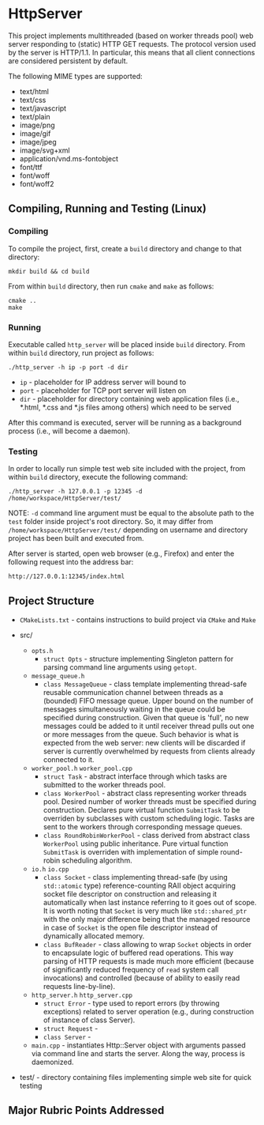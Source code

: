 # HttpServer

This project implements multithreaded (based on worker threads pool) web server responding to (static) HTTP GET requests.
The protocol version used by the server is HTTP/1.1. In particular, this means that all client connections are considered persistent by default.

The following MIME types are supported:

* text/html
* text/css
* text/javascript
* text/plain
* image/png
* image/gif
* image/jpeg
* image/svg+xml
* application/vnd.ms-fontobject
* font/ttf
* font/woff
* font/woff2

## Compiling, Running and Testing (Linux)

### Compiling
To compile the project, first, create a `build` directory and change to that directory:
```
mkdir build && cd build
```
From within `build` directory, then run `cmake` and `make` as follows:
```
cmake ..
make
```
### Running
Executable called `http_server` will be placed inside `build` directory. From within `build` directory, run project as follows:
```
./http_server -h ip -p port -d dir
```
* `ip` - placeholder for IP address server will bound to
* `port` - placeholder for TCP port server will listen on
* `dir` - placeholder for directory containing web application files (i.e., *.html, *.css and *.js files among others) which need to be served

After this command is executed, server will be running as a background process (i.e., will become a daemon).

### Testing
In order to locally run simple test web site included with the project, from within `build` directory, execute the following command:
```
./http_server -h 127.0.0.1 -p 12345 -d /home/workspace/HttpServer/test/
```
NOTE: `-d` command line argument must be equal to the absolute path to the `test` folder inside project's root directory.
      So, it may differ from `/home/workspace/HttpServer/test/` depending on username and directory project has been built and executed from.

After server is started, open web browser (e.g., Firefox) and enter the following request into the address bar:
```
http://127.0.0.1:12345/index.html
```

## Project Structure

* `CMakeLists.txt` - contains instructions to build project via `CMake` and `Make`

* src/
    * `opts.h`
        * `struct Opts` - structure implementing Singleton pattern for parsing command line arguments using `getopt`.
    * `message_queue.h`
        * `class MessageQueue` - class template implementing thread-safe reusable communication channel between threads as a (bounded) FIFO message queue.
        Upper bound on the number of messages simultaneously waiting in the queue could be specified during construction.
        Given that queue is 'full', no new messages could be added to it until receiver thread pulls out one or more messages from the queue.
        Such behavior is what is expected from the web server: new clients will be discarded if server is currently overwhelmed by requests from clients already connected to it.
    * `worker_pool.h` `worker_pool.cpp`
        * `struct Task` - abstract interface through which tasks are submitted to the worker threads pool.
        * `class WorkerPool` - abstract class representing worker threads pool.
        Desired number of worker threads must be specified during construction.
        Declares pure virtual function `SubmitTask` to be overriden by subclasses with custom scheduling logic.
        Tasks are sent to the workers through corresponding message queues.
        * `class RoundRobinWorkerPool` - class derived from abstract class `WorkerPool` using public inheritance.
        Pure virtual function `SubmitTask` is overriden with implementation of simple round-robin scheduling algorithm.
    * `io.h` `io.cpp`
        * `class Socket` - class implementing thread-safe (by using `std::atomic` type) reference-counting RAII object
        acquiring socket file descriptor on construction and releasing it automatically when last instance referring to it goes out of scope.
        It is worth noting that `Socket` is very much like `std::shared_ptr` with the only major difference being
        that the managed resource in case of `Socket` is the open file descriptor instead of dynamically allocated memory.  
        * `class BufReader` - class allowing to wrap `Socket` objects in order to encapsulate logic of buffered read operations.
        This way parsing of HTTP requests is made much more efficient (because of significantly reduced frequency of `read` system call invocations)
        and controlled (because of ability to easily read requests line-by-line).
    * `http_server.h` `http_server.cpp`
        * `struct Error` - type used to report errors (by throwing exceptions) related to server operation (e.g., during construction of instance of class Server).
        * `struct Request` - 
        * `class Server` - 
    * `main.cpp` - instantiates Http::Server object with arguments passed via command line and starts the server. Along the way, process is daemonized.

* test/ - directory containing files implementing simple web site for quick testing

## Major Rubric Points Addressed
